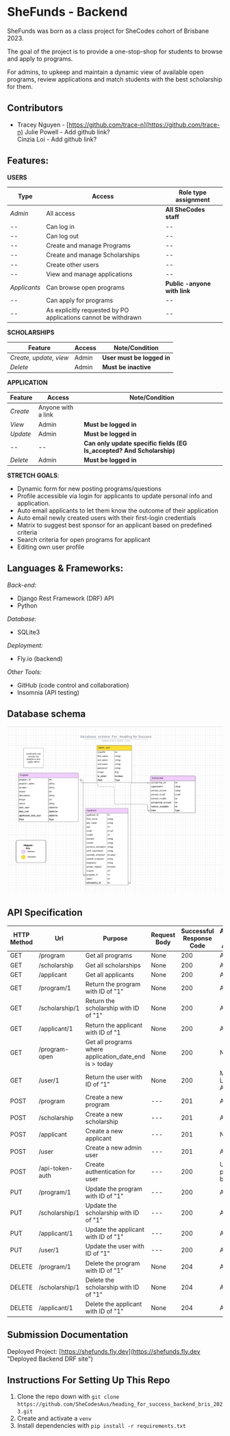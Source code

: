 # SheFunds  - Backend

SheFunds was born as a class project for SheCodes cohort of Brisbane 2023.  

The goal of the project is to provide a one-stop-shop for students to browse and apply to programs.  

For admins, to upkeep and maintain a dynamic view of available open programs, review applications and match students with the best scholarship for them.

## Contributors  
* Tracey Nguyen - [https://github.com/trace-n](https://github.com/trace-n)
Julie Powell - Add github link?   
Cinzia Loi - Add github link?  

## Features: 
**USERS**  

Type | Access | Role type assignment
--- | --- | ---
*Admin* | All access    | **All SheCodes staff**  
-- | Can log in | --
-- | Can log out | --
-- | Create and manage Programs | --
-- | Create and manage Scholarships | --
-- | Create other users | --
-- | View and manage applications | --
*Applicants* | Can browse open programs | **Public -anyone with link**
-- | Can apply for programs | --
-- | As explicitly requested by PO applications cannot be withdrawn | --


**SCHOLARSHIPS**  

Feature | Access | Note/Condition
--- | --- | ---
*Create, update, view* | Admin    | **User must be logged in**  
*Delete* | Admin | **Must be inactive** 


**APPLICATION**  

Feature | Access | Note/Condition
--- | --- | ---
*Create* | Anyone with a link    |   
*View* | Admin | **Must be logged in** 
*Update* | Admin | **Must be logged in** 
-- | -- | **Can only update specific fields (EG Is_accepted? And Scholarship)** 
*Delete* | Admin | **Must be logged in** 


**STRETCH GOALS**:  

- Dynamic form for new posting programs/questions  
- Profile accessible via login for applicants to update personal info and application.  
- Auto email applicants to let them know the outcome of their application  
- Auto email newly created users with their first-login credentials  
- Matrix to suggest best sponsor for an applicant based on predefined criteria  
- Search criteria for open programs for applicant
- Editing own user profile


## Languages & Frameworks: 

*Back-end:*  
- Django Rest Framework (DRF) API  
- Python  

*Database:*  
- SQLite3  

*Deployment:*  
- Fly.io (backend)  

*Other Tools:*  
- GitHub (code control and collaboration)  
- Insomnia (API testing)


## Database schema  
 
![DB Schema Diagram](./Images/DBSchema.jpeg "DB schema") 

## API Specification  

HTTP Method | Url           | Purpose            | Request Body   | Successful Response Code | Authentication / Authorization |  
--- | --- | --- |--- | --- | --- |
GET | /program | Get all programs |None | 200 | Admin |
GET | /scholarship | Get all scholarships |None | 200 | Admin |
GET | /applicant | Get all applicants |None | 200 | Admin |
GET | /program/1 | Return the program with ID of "1" |None | 200 | Admin |
GET | /scholarship/1 | Return the scholarship with ID of "1" |None | 200 | Admin |
GET | /applicant/1 | Return the applicant with ID of "1 |None| 200 | Admin |
GET | /program-open | Get all programs where application_date_end is > today |None | 200 | None |
GET | /user/1 | Return the user with ID of “1” |None | 200 | Must be ID of Logged in Admin User |
POST | /program | Create a new program |--- | 201 | Admin |
POST | /scholarship | Create a new scholarship |--- | 201 | Admin |
POST | /applicant | Create a new applicant |--- | 201 | None |
POST | /user | Create a new admin user |--- | 201 | Admin |
POST | /api-token-auth | Create authentication for user |--- | 200 | Username and password must be supplied |
PUT | /program/1 | Update the program with ID of "1" |--- | 200 | Admin |
PUT | /scholarship/1 | Update the scholarship with ID of "1" |--- | 200 | Admin |
PUT | /applicant/1 | Update the applicant with ID of "1" |--- | 200 | Admin |
PUT | /user/1 | Update the user with ID of "1" |--- | 200 | Admin |
DELETE | /program/1 | Delete the program with ID of "1" |None | 204 | Admin |
DELETE | /scholarship/1 | Delete the scholarship with ID of "1" |None | 204 | Admin |
DELETE | /applicant/1 | Delete the applicant with ID of "1" |None | 204 | Admin |

## Submission Documentation 
Deployed Project: [https://shefunds.fly.dev](https://shefunds.fly.dev "Deployed Backend DRF site") 

## Instructions For Setting Up This Repo

1. Clone the repo down with `git clone https://github.com/SheCodesAus/heading_for_success_backend_bris_2023.git`
2. Create and activate a `venv`
3. Install dependencies with `pip install -r requirements.txt`

